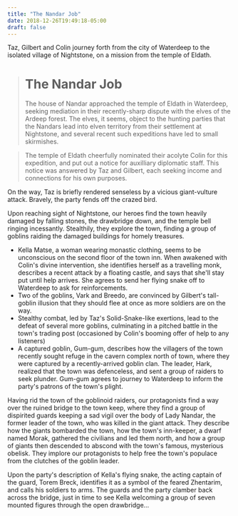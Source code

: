 ```yaml
---
title: "The Nandar Job"
date: 2018-12-26T19:49:18-05:00
draft: false
---
```


Taz, Gilbert and Colin journey forth from the city of Waterdeep to the isolated village of Nightstone, on a mission from the temple of Eldath.

> # The Nandar Job
> The house of Nandar approached the temple of Eldath in Waterdeep, seeking mediation in their recently-sharp dispute with the elves of the Ardeep forest. The elves, it seems, object to the hunting parties that the Nandars lead into elven territory from their settlement at Nightstone, and several recent such expeditions have led to small skirmishes.

> The temple of Eldath cheerfully nominated their acolyte Colin for this expedition, and put out a notice for auxilliary diplomatic staff. This notice was answered by Taz and Gilbert, each seeking income and connections for his own purposes.

On the way, Taz is briefly rendered senseless by a vicious giant-vulture attack. Bravely, the party fends off the crazed bird.

Upon reaching sight of Nightstone, our heroes find the town heavily damaged by falling stones, the drawbridge down, and the temple bell ringing incessantly. Stealthily, they explore the town, finding a group of goblins raiding the damaged buildings for homely treasures.

* Kella Matse, a woman wearing monastic clothing, seems to be unconscious on the second floor of the town inn. When awakened with Colin's divine intervention, she identifies herself as a travelling monk, describes a recent attack by a floating castle, and says that she'll stay put until help arrives. She agrees to send her flying snake off to Waterdeep to ask for reinforcements.
* Two of the goblins, Vark and Breedo, are convinced by Gilbert's tall-goblin illusion that they should flee at once as more soldiers are on the way.
* Stealthy combat, led by Taz's Solid-Snake-like exertions, lead to the defeat of several more goblins, culminating in a pitched battle in the town's trading post (occasioned by Colin's booming offer of help to any listeners)
* A captured goblin, Gum-gum, describes how the villagers of the town recently sought refuge in the cavern complex north of town, where they were captured by a recently-arrived goblin clan. The leader, Hark, realized that the town was defenceless, and sent a group of raiders to seek plunder. Gum-gum agrees to journey to Waterdeep to inform the party's patrons of the town's plight.

Having rid the town of the goblinoid raiders, our protagonists find a way over the ruined bridge to the town keep, where they find a group of dispirited guards keeping a sad vigil over the body of Lady Nandar, the former leader of the town, who was killed in the giant attack. They describe how the giants bombarded the town, how the town's inn-keeper, a dwarf named Morak, gathered the civilians and led them north, and how a group of giants then descended to abscond with the town's famous, mysterious obelisk. They implore our protagonists to help free the town's populace from the clutches of the goblin leader.

Upon the party's description of Kella's flying snake, the acting captain of the guard, Torem Breck, identifies it as a symbol of the feared Zhentarim, and calls his soldiers to arms. The guards and the party clamber back across the bridge, just in time to see Kella welcoming a group of seven mounted figures through the open drawbridge...